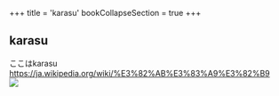 +++
title = 'karasu'
bookCollapseSection = true
+++
## karasu
ここはkarasu  
https://ja.wikipedia.org/wiki/%E3%82%AB%E3%83%A9%E3%82%B9  
![](https://upload.wikimedia.org/wikipedia/commons/b/bc/Kolkrabe.jpg)  